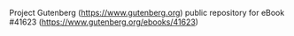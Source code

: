 Project Gutenberg (https://www.gutenberg.org) public repository for eBook #41623 (https://www.gutenberg.org/ebooks/41623)
